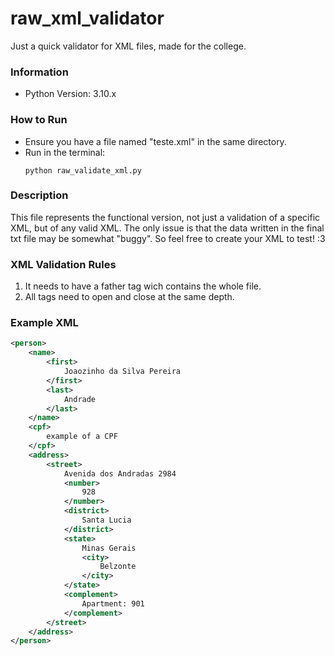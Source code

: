 # raw_xml_validator
Just a quick validator for XML files, made for the college.

### Information
- Python Version: 3.10.x

### How to Run
- Ensure you have a file named "teste.xml" in the same directory.
- Run in the terminal:
    ```
    python raw_validate_xml.py
    ```

### Description
This file represents the functional version, not just a validation of a specific XML, but of any valid XML. The only issue is that the data written in the final txt file may be somewhat "buggy". So feel free to create your XML to test! :3

### XML Validation Rules
1. It needs to have a father tag wich contains the whole file.
2. All tags need to open and close at the same depth.

### Example XML
```xml
<person>
    <name>
        <first>
            Joaozinho da Silva Pereira
        </first>
        <last>
            Andrade
        </last>
    </name>
    <cpf>
        example of a CPF
    </cpf>
    <address>
        <street>
            Avenida dos Andradas 2984
            <number>
                928
            </number>
            <district>
                Santa Lucia
            </district>
            <state>
                Minas Gerais
                <city>
                    Belzonte
                </city>
            </state>
            <complement>
                Apartment: 901
            </complement>
        </street>
    </address>
</person>

